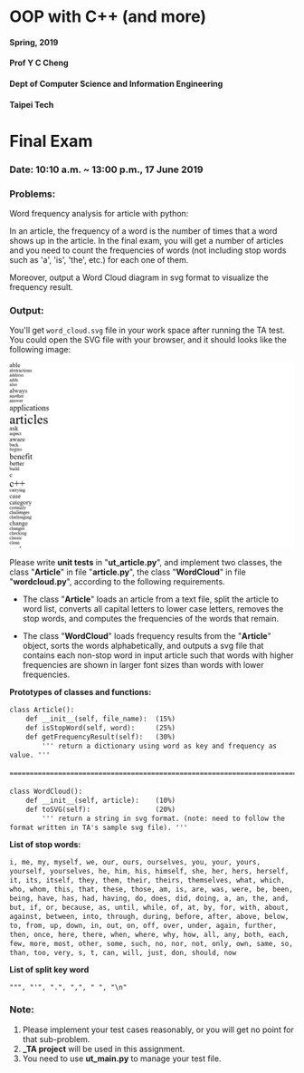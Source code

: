 # OOP with C++ (and more)
#### Spring, 2019
#### Prof Y C Cheng
#### Dept of Computer Science and Information Engineering
#### Taipei Tech

# Final Exam

### Date: 10:10 a.m. ~ 13:00 p.m., 17 June 2019

### Problems:
Word frequency analysis for article with python:

In an article, the frequency of a word is the number of times that a word shows up in the article.
In the final exam, you will get a number of articles and you need to count the frequencies of words (not including stop words such as 'a', 'is', 'the', etc.) for each one of them.

Moreover, output a Word Cloud diagram in svg format to visualize the frequency result.

### Output:
You'll get `word_cloud.svg` file in your work space after running the TA test. You could open the SVG file with your browser, and it should looks like the following image:

![image](image/word_cloud.jpg)

Please write **unit tests** in "**ut_article.py**", and implement two classes, the class "**Article**" in file "**article.py**", the class "**WordCloud**" in file "**wordcloud.py**", according to the following requirements.

- The class "**Article**" loads an article from a text file, split the article to word list, converts all capital letters to lower case letters, removes the stop words, and computes the frequencies of the words that remain.

- The class "**WordCloud**" loads frequency results from the "**Article**" object, sorts the words alphabetically, and outputs a svg file that contains each non-stop word in input article such that words with higher frequencies are shown in larger font sizes than words with lower frequencies.

**Prototypes of classes and functions:**

    class Article():
        def __init__(self, file_name):  (15%)
        def isStopWord(self, word):     (25%)
        def getFrequencyResult(self):   (30%)
            ''' return a dictionary using word as key and frequency as value. '''

    =============================================================================================

    class WordCloud():
        def __init__(self, article):    (10%)
        def toSVG(self):                (20%)
            ''' return a string in svg format. (note: need to follow the format written in TA's sample svg file). '''

**List of stop words:**

    i, me, my, myself, we, our, ours, ourselves, you, your, yours, yourself, yourselves, he, him, his, himself, she, her, hers, herself, it, its, itself, they, them, their, theirs, themselves, what, which, who, whom, this, that, these, those, am, is, are, was, were, be, been, being, have, has, had, having, do, does, did, doing, a, an, the, and, but, if, or, because, as, until, while, of, at, by, for, with, about, against, between, into, through, during, before, after, above, below, to, from, up, down, in, out, on, off, over, under, again, further, then, once, here, there, when, where, why, how, all, any, both, each, few, more, most, other, some, such, no, nor, not, only, own, same, so, than, too, very, s, t, can, will, just, don, should, now

**List of split key word**

    """, "'", ".", ",", " ", "\n"

### Note:
1. Please implement your test cases reasonably, or you will get no point for that sub-problem.
2. **\_TA project** will be used in this assignment.
3. You need to use **ut_main.py** to manage your test file.
